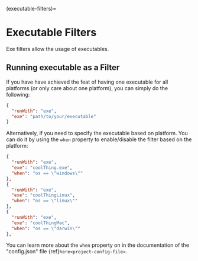 (executable-filters)=
# Executable Filters

Exe filters allow the usage of executables.

## Running executable as a Filter

If you have have achieved the feat of having one executable for all platforms (or only care about one platform), you can simply do the following:

```json
{
  "runWith": "exe",
  "exe": "path/to/your/executable"
}
```

Alternatively, if you need to specify the executable based on platform. You can do it by using the `when` property to enable/disable the filter based on the
platform:

```json
{
  "runWith": "exe",
  "exe": "coolThing.exe",
  "when": "os == \"windows\""
},
{
  "runWith": "exe",
  "exe": "coolThingLinux",
  "when": "os == \"linux\""
},
{
  "runWith": "exe",
  "exe": "coolThingMac",
  "when": "os == \"darwin\""
},
```

You can learn more about the `when` property on in the documentation of the "config.json" file
{ref}`here<project-config-file>`.
